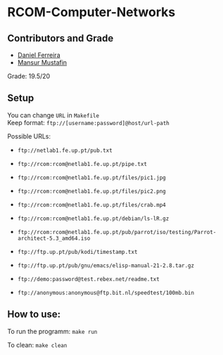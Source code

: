 # RCOM-Computer-Networks

## Contributors and Grade

* [Daniel Ferreira](https://github.com/dsantosferreira)
* [Mansur Mustafin](https://github.com/Mansur-Mustafin) 

Grade: 19.5/20

## Setup

You can change `URL` in `Makefile` <br>
Keep format: `ftp://[username:password]@host/url-path`

Possible URLs:
* `ftp://netlab1.fe.up.pt/pub.txt`

* `ftp://rcom:rcom@netlab1.fe.up.pt/pipe.txt`
* `ftp://rcom:rcom@netlab1.fe.up.pt/files/pic1.jpg`
* `ftp://rcom:rcom@netlab1.fe.up.pt/files/pic2.png`
* `ftp://rcom:rcom@netlab1.fe.up.pt/files/crab.mp4`
* `ftp://rcom:rcom@netlab1.fe.up.pt/debian/ls-lR.gz`
* `ftp://rcom:rcom@netlab1.fe.up.pt/pub/parrot/iso/testing/Parrot-architect-5.3_amd64.iso`

* `ftp://ftp.up.pt/pub/kodi/timestamp.txt`
* `ftp://ftp.up.pt/pub/gnu/emacs/elisp-manual-21-2.8.tar.gz`

* `ftp://demo:password@test.rebex.net/readme.txt`

* `ftp://anonymous:anonymous@ftp.bit.nl/speedtest/100mb.bin`

## How to use:
To run the programm:
`make run`

To clean:
`make clean`


